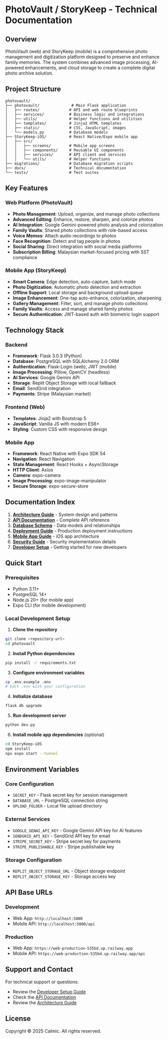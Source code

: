 # PhotoVault / StoryKeep - Technical Documentation

## Overview

PhotoVault (web) and StoryKeep (mobile) is a comprehensive photo management and digitization platform designed to preserve and enhance family memories. The system combines advanced image processing, AI-powered enhancements, and cloud storage to create a complete digital photo archive solution.

## Project Structure

```
photovault/
├── photovault/              # Main Flask application
│   ├── routes/             # API and web route blueprints
│   ├── services/           # Business logic and integrations
│   ├── utils/              # Helper functions and utilities
│   ├── templates/          # Jinja2 HTML templates
│   ├── static/             # CSS, JavaScript, images
│   └── models.py           # Database models
├── StoryKeep-iOS/          # React Native/Expo mobile app
│   ├── src/
│   │   ├── screens/        # Mobile app screens
│   │   ├── components/     # Reusable UI components
│   │   ├── services/       # API client and services
│   │   └── utils/          # Helper functions
├── migrations/             # Database migration scripts
├── docs/                   # Technical documentation
└── tests/                  # Test suites
```

## Key Features

### Web Platform (PhotoVault)
- **Photo Management**: Upload, organize, and manage photo collections
- **Advanced Editing**: Enhance, restore, sharpen, and colorize photos
- **AI Integration**: Google Gemini-powered photo analysis and colorization
- **Family Vaults**: Shared photo collections with role-based access
- **Voice Memos**: Attach audio recordings to photos
- **Face Recognition**: Detect and tag people in photos
- **Social Sharing**: Direct integration with social media platforms
- **Subscription Billing**: Malaysian market-focused pricing with SST compliance

### Mobile App (StoryKeep)
- **Smart Camera**: Edge detection, auto-capture, batch mode
- **Photo Digitization**: Automatic photo detection and extraction
- **Offline Support**: Local storage and background upload queue
- **Image Enhancement**: One-tap auto-enhance, colorization, sharpening
- **Gallery Management**: Filter, sort, and manage photo collections
- **Family Vaults**: Access and manage shared family photos
- **Secure Authentication**: JWT-based auth with biometric login support

## Technology Stack

### Backend
- **Framework**: Flask 3.0.3 (Python)
- **Database**: PostgreSQL with SQLAlchemy 2.0 ORM
- **Authentication**: Flask-Login (web), JWT (mobile)
- **Image Processing**: Pillow, OpenCV (headless)
- **AI Services**: Google Gemini API
- **Storage**: Replit Object Storage with local fallback
- **Email**: SendGrid integration
- **Payments**: Stripe (Malaysian market)

### Frontend (Web)
- **Templates**: Jinja2 with Bootstrap 5
- **JavaScript**: Vanilla JS with modern ES6+
- **Styling**: Custom CSS with responsive design

### Mobile App
- **Framework**: React Native with Expo SDK 54
- **Navigation**: React Navigation
- **State Management**: React Hooks + AsyncStorage
- **HTTP Client**: Axios
- **Camera**: expo-camera
- **Image Processing**: expo-image-manipulator
- **Secure Storage**: expo-secure-store

## Documentation Index

1. [**Architecture Guide**](./ARCHITECTURE.md) - System design and patterns
2. [**API Documentation**](./API_DOCUMENTATION.md) - Complete API reference
3. [**Database Schema**](./DATABASE_SCHEMA.md) - Data models and relationships
4. [**Deployment Guide**](./DEPLOYMENT_GUIDE.md) - Production deployment instructions
5. [**Mobile App Guide**](./MOBILE_APP_GUIDE.md) - iOS app architecture
6. [**Security Guide**](./SECURITY.md) - Security implementation details
7. [**Developer Setup**](./DEVELOPER_SETUP.md) - Getting started for new developers

## Quick Start

### Prerequisites
- Python 3.11+
- PostgreSQL 14+
- Node.js 20+ (for mobile app)
- Expo CLI (for mobile development)

### Local Development Setup

1. **Clone the repository**
```bash
git clone <repository-url>
cd photovault
```

2. **Install Python dependencies**
```bash
pip install -r requirements.txt
```

3. **Configure environment variables**
```bash
cp .env.example .env
# Edit .env with your configuration
```

4. **Initialize database**
```bash
flask db upgrade
```

5. **Run development server**
```bash
python dev.py
```

6. **Install mobile app dependencies** (optional)
```bash
cd StoryKeep-iOS
npm install
npx expo start --tunnel
```

## Environment Variables

### Core Configuration
- `SECRET_KEY` - Flask secret key for session management
- `DATABASE_URL` - PostgreSQL connection string
- `UPLOAD_FOLDER` - Local file upload directory

### External Services
- `GOOGLE_GENAI_API_KEY` - Google Gemini API key for AI features
- `SENDGRID_API_KEY` - SendGrid API key for email
- `STRIPE_SECRET_KEY` - Stripe secret key for payments
- `STRIPE_PUBLISHABLE_KEY` - Stripe publishable key

### Storage Configuration
- `REPLIT_OBJECT_STORAGE_URL` - Object storage endpoint
- `REPLIT_OBJECT_STORAGE_KEY` - Storage access key

## API Base URLs

### Development
- Web App: `http://localhost:5000`
- Mobile API: `http://localhost:5000/api`

### Production
- Web App: `https://web-production-535bd.up.railway.app`
- Mobile API: `https://web-production-535bd.up.railway.app/api`

## Support and Contact

For technical support or questions:
- Review the [Developer Setup Guide](./DEVELOPER_SETUP.md)
- Check the [API Documentation](./API_DOCUMENTATION.md)
- Review the [Architecture Guide](./ARCHITECTURE.md)

## License

Copyright © 2025 Calmic. All rights reserved.
